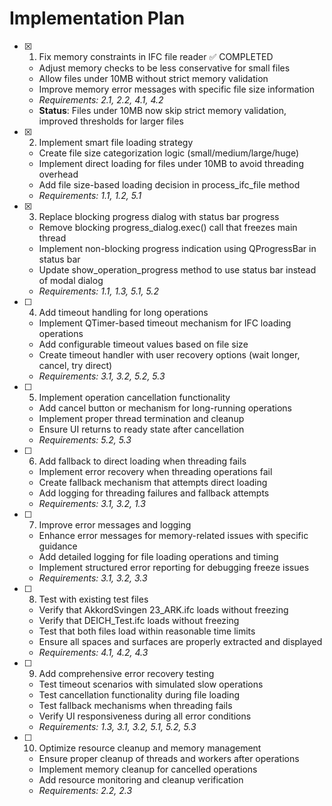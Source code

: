 # Implementation Plan

- [x] 1. Fix memory constraints in IFC file reader ✅ COMPLETED

  - Adjust memory checks to be less conservative for small files
  - Allow files under 10MB without strict memory validation
  - Improve memory error messages with specific file size information
  - _Requirements: 2.1, 2.2, 4.1, 4.2_
  - **Status**: Files under 10MB now skip strict memory validation, improved thresholds for larger files

- [x] 2. Implement smart file loading strategy

  - Create file size categorization logic (small/medium/large/huge)
  - Implement direct loading for files under 10MB to avoid threading overhead
  - Add file size-based loading decision in process_ifc_file method
  - _Requirements: 1.1, 1.2, 5.1_

- [x] 3. Replace blocking progress dialog with status bar progress


  - Remove blocking progress_dialog.exec() call that freezes main thread
  - Implement non-blocking progress indication using QProgressBar in status bar
  - Update show_operation_progress method to use status bar instead of modal dialog
  - _Requirements: 1.1, 1.3, 5.1, 5.2_

- [ ] 4. Add timeout handling for long operations

  - Implement QTimer-based timeout mechanism for IFC loading operations
  - Add configurable timeout values based on file size
  - Create timeout handler with user recovery options (wait longer, cancel, try direct)
  - _Requirements: 3.1, 3.2, 5.2, 5.3_

- [ ] 5. Implement operation cancellation functionality

  - Add cancel button or mechanism for long-running operations
  - Implement proper thread termination and cleanup
  - Ensure UI returns to ready state after cancellation
  - _Requirements: 5.2, 5.3_

- [ ] 6. Add fallback to direct loading when threading fails

  - Implement error recovery when threading operations fail
  - Create fallback mechanism that attempts direct loading
  - Add logging for threading failures and fallback attempts
  - _Requirements: 3.1, 3.2, 1.3_

- [ ] 7. Improve error messages and logging

  - Enhance error messages for memory-related issues with specific guidance
  - Add detailed logging for file loading operations and timing
  - Implement structured error reporting for debugging freeze issues
  - _Requirements: 3.1, 3.2, 3.3_

- [ ] 8. Test with existing test files

  - Verify that AkkordSvingen 23_ARK.ifc loads without freezing
  - Verify that DEICH_Test.ifc loads without freezing
  - Test that both files load within reasonable time limits
  - Ensure all spaces and surfaces are properly extracted and displayed
  - _Requirements: 4.1, 4.2, 4.3_

- [ ] 9. Add comprehensive error recovery testing

  - Test timeout scenarios with simulated slow operations
  - Test cancellation functionality during file loading
  - Test fallback mechanisms when threading fails
  - Verify UI responsiveness during all error conditions
  - _Requirements: 1.3, 3.1, 3.2, 5.1, 5.2, 5.3_

- [ ] 10. Optimize resource cleanup and memory management
  - Ensure proper cleanup of threads and workers after operations
  - Implement memory cleanup for cancelled operations
  - Add resource monitoring and cleanup verification
  - _Requirements: 2.2, 2.3_
